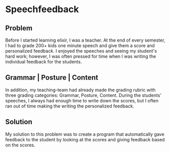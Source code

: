 # Speechfeedback

## Problem 
Before I started learning elixir, I was a teacher.  At the end of every semester, I had to grade 200+ kids one minute speech 
and give them a score and personalized feedback.  I enjoyed the speeches and seeing my student's hard work; however,
I was often pressed for time when I was writing the individual feedback for the students. 

## Grammar | Posture | Content
In addition, my teaching-team had already made the grading rubric with three grading categories: Grammar, Posture, Content.
During the students' speeches, I always had enough time to write down the scores, but I often ran out of time making the 
writing the personalized feedback. 

## Solution
My solution to this problem was to create a program that automatically gave feedback to the student by looking at the scores 
and giving feedback based on the scores. 